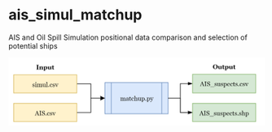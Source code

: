 # ais_simul_matchup
 AIS and Oil Spill Simulation positional data comparison and selection of potential ships

![alt text](https://github.com/dxbezerra/ais_simul_matchup/blob/main/flow.png)
